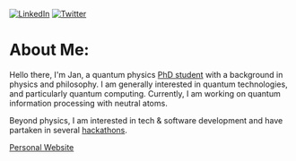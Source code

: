 [![LinkedIn](https://img.shields.io/badge/LinkedIn-%230077B5.svg?logo=linkedin&logoColor=white)](https://linkedin.com/in/jan-ole-ernst-44b568190/) [![Twitter](https://img.shields.io/badge/Twitter-%231DA1F2.svg?logo=Twitter&logoColor=white)](https://twitter.com/jan_o_e) 


# About Me:
Hello there, I'm Jan, a quantum physics [PhD student](https://www.physics.ox.ac.uk/our-people/ernst) with a background in physics and philosophy. I am generally interested in quantum technologies, and particularly quantum computing. Currently, I am working on quantum information processing with neutral atoms. 

Beyond physics, I am interested in tech & software development and have partaken in several [hackathons](https://ethglobal.com/showcase/retr0x-2p73o).

[Personal Website](https://janoleernst.xyz)

